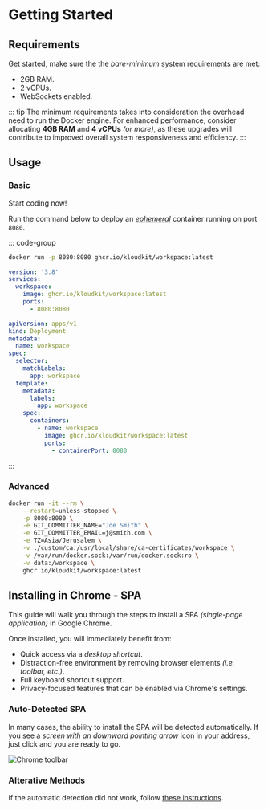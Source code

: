 # Getting Started

## Requirements

Get started, make sure the the *bare-minimum* system requirements are met:

- 2GB RAM.
- 2 vCPUs.
- WebSockets enabled.

::: tip
The minimum requirements takes into consideration the overhead need to run the Docker engine.
For enhanced performance, consider allocating **4GB RAM** and **4 vCPUs** *(or more)*, as these
upgrades will contribute to improved overall system responsiveness and efficiency.
:::

## Usage

### Basic

Start coding now!

Run the command below to deploy an
[*ephemeral*](https://www.merriam-webster.com/dictionary/ephemeral) container running on port
`8080`.

::: code-group

```sh [docker]
docker run -p 8080:8080 ghcr.io/kloudkit/workspace:latest
```

```yaml [compose]
version: '3.8'
services:
  workspace:
    image: ghcr.io/kloudkit/workspace:latest
    ports:
      - 8080:8080
```

```yaml [kubernetes]
apiVersion: apps/v1
kind: Deployment
metadata:
  name: workspace
spec:
  selector:
    matchLabels:
      app: workspace
  template:
    metadata:
      labels:
        app: workspace
    spec:
      containers:
        - name: workspace
          image: ghcr.io/kloudkit/workspace:latest
          ports:
            - containerPort: 8080
```

:::

### Advanced

```sh
docker run -it --rm \
    --restart=unless-stopped \
    -p 8080:8080 \
    -e GIT_COMMITTER_NAME="Joe Smith" \
    -e GIT_COMMITTER_EMAIL=j@smith.com \
    -e TZ=Asia/Jerusalem \
    -v ./custom/ca:/usr/local/share/ca-certificates/workspace \
    -v /var/run/docker.sock:/var/run/docker.sock:ro \
    -v data:/workspace \
    ghcr.io/kloudkit/workspace:latest
```

## Installing in Chrome - SPA

This guide will walk you through the steps to install a SPA *(single-page application)* in
Google Chrome.

Once installed, you will immediately benefit from:

- Quick access via a *desktop shortcut*.
- Distraction-free environment by removing browser elements *(i.e. toolbar, etc.)*.
- Full keyboard shortcut support.
- Privacy-focused features that can be enabled via Chrome's settings.

### Auto-Detected SPA

In many cases, the ability to install the SPA will be detected automatically.
If you see a *screen with an downward pointing arrow* icon in your address, just click and
you are ready to go.

![Chrome toolbar](/chrome-toolbar.png)

### Alterative Methods

If the automatic detection did not work, follow
[these instructions](https://support.google.com/chrome_webstore/answer/3060053).
